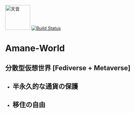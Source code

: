 <img src="https://i.imgur.com/opHBQDw.png" alt="天音" width="80px" height="80px"> [![Build Status](https://travis-ci.org/amane-world/Amane-World.svg?branch=master)](https://travis-ci.org/amane-world/Amane-World)

# Amane-World

## 分散型仮想世界 [Fediverse + Metaverse]

- ## 半永久的な通貨の保護
- ## 移住の自由

